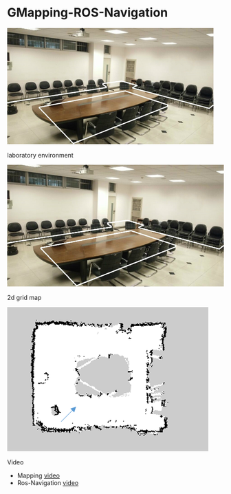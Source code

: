 # GMapping-ROS-Navigation

<img src="https://github.com/Todd-Qi/GMapping-ROS-Navigation/blob/master/map/lab-map.jpg" width="480" height="270">


laboratory environment

![image](https://github.com/Todd-Qi/GMapping-ROS-Navigation/blob/master/map/lab-map.jpg)

2d grid map

![image](https://github.com/Todd-Qi/GMapping-ROS-Navigation/blob/master/map/lab-2d-grid-map.png)



Video

+ Mapping [video]()
+ Ros-Navigation [video](https://www.bilibili.com/video/BV1uZ4y1G7Q4/)
